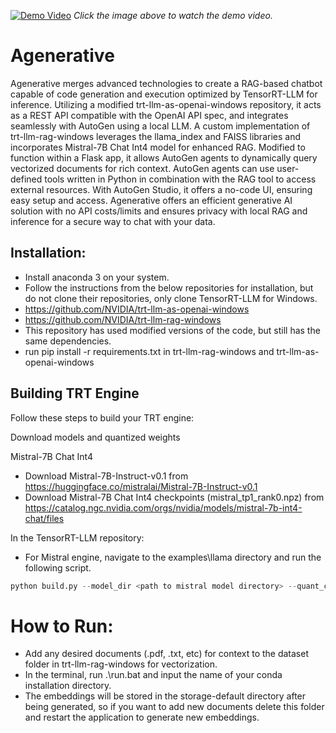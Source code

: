 [![Demo Video](https://i.ytimg.com/an_webp/lG6T68h8yko/mqdefault_6s.webp?du=3000&sqp=CNjkxLEG&rs=AOn4CLBolG_PUMNJbOYlZXHvgx-IOTdKtw)](https://www.youtube.com/watch?v=lG6T68h8yko)
*Click the image above to watch the demo video.*

# Agenerative
Agenerative merges advanced technologies to create a RAG-based chatbot capable of code generation and execution optimized by TensorRT-LLM for inference. Utilizing a modified trt-llm-as-openai-windows repository, it acts as a REST API compatible with the OpenAI API spec, and integrates seamlessly with AutoGen using a local LLM. A custom implementation of trt-llm-rag-windows leverages the llama_index and FAISS libraries and incorporates Mistral-7B Chat Int4 model for enhanced RAG. Modified to function within a Flask app, it allows AutoGen agents to dynamically query vectorized documents for rich context. AutoGen agents can use user-defined tools written in Python in combination with the RAG tool to access external resources. With AutoGen Studio, it offers a no-code UI, ensuring easy setup and access. Agenerative offers an efficient generative AI solution with no API costs/limits and ensures privacy with local RAG and inference for a secure way to chat with your data.

## Installation:
- Install anaconda 3 on your system.
- Follow the instructions from the below repositories for installation, but do not clone their repositories, only clone TensorRT-LLM for Windows.
- https://github.com/NVIDIA/trt-llm-as-openai-windows
- https://github.com/NVIDIA/trt-llm-rag-windows
- This repository has used modified versions of the code, but still has the same dependencies.
- run pip install -r requirements.txt in trt-llm-rag-windows and trt-llm-as-openai-windows

## Building TRT Engine
Follow these steps to build your TRT engine:

Download models and quantized weights

Mistral-7B Chat Int4
- Download Mistral-7B-Instruct-v0.1 from https://huggingface.co/mistralai/Mistral-7B-Instruct-v0.1
- Download Mistral-7B Chat Int4 checkpoints (mistral_tp1_rank0.npz) from https://catalog.ngc.nvidia.com/orgs/nvidia/models/mistral-7b-int4-chat/files

In the TensorRT-LLM repository:
- For Mistral engine, navigate to the examples\llama directory and run the following script.
```python
python build.py --model_dir <path to mistral model directory> --quant_ckpt_path <path to mistral_tp1_rank0.npz file> --dtype float16 --use_gpt_attention_plugin float16 --use_gemm_plugin float16 --use_weight_only --weight_only_precision int4_awq --per_group --enable_context_fmha --max_batch_size 1 --max_input_len 3500 --max_output_len 1024 --output_dir <TRT engine folder>
```

# How to Run:
- Add any desired documents (.pdf, .txt, etc) for context to the dataset folder in trt-llm-rag-windows for vectorization. 
- In the terminal, run .\run.bat and input the name of your conda installation directory.
- The embeddings will be stored in the storage-default directory after being generated, so if you want to add new documents delete this folder and restart the application to generate new embeddings.
